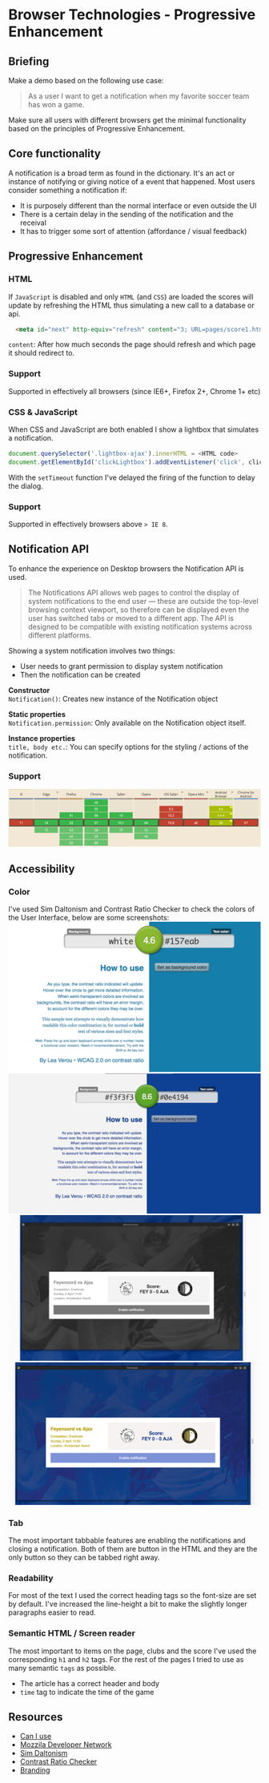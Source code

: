 # Browser Technologies - Progressive Enhancement

## Briefing
Make a demo based on the following use case:

> As a user I want to get a notification when my favorite soccer team has won a game.

Make sure all users with different browsers get the minimal functionality based on the principles of Progressive Enhancement.

## Core functionality
A notification is a broad term as found in the dictionary. It's an act or instance of notifying or giving notice of a event that happened. Most users consider something a notification if:
* It is purposely different than the normal interface or even outside the UI
* There is a certain delay in the sending of the notification and the receival
* It has to trigger some sort of attention (affordance / visual feedback)

## Progressive Enhancement

### HTML
If `JavaScript` is disabled and only `HTML` (and `CSS`) are loaded the scores will update by refreshing the HTML thus simulating a new call to a database or api.

```html
  <meta id="next" http-equiv="refresh" content="3; URL=pages/score1.html">
```

`content`: After how much seconds the page should refresh and which page it should redirect to.

### Support
Supported in effectively all browsers (since IE6+, Firefox 2+, Chrome 1+ etc)

### CSS & JavaScript
When CSS and JavaScript are both enabled I show a lightbox that simulates a notification.

```js
document.querySelector('.lightbox-ajax').innerHTML = <HTML code>
document.getElementById('clickLightbox').addEventListener('click', clickLightbox, false);
```

With the `setTimeout` function I've delayed the firing of the function to delay the dialog.

### Support
Supported in effectively browsers above `> IE 8`.

## Notification API
To enhance the experience on Desktop browsers the Notification API is used.
> The Notifications API allows web pages to control the display of system notifications to the end user — these are outside the top-level browsing context viewport, so therefore can be displayed even the user has switched tabs or moved to a different app. The API is designed to be compatible with existing notification systems across different platforms.

Showing a system notification involves two things:
* User needs to grant permission to display system notification
* Then the notification can be created

**Constructor**  
`Notification()`: Creates new instance of the Notification object  

**Static properties**  
`Notification.permission`: Only available on the Notification object itself.

**Instance properties**  
`title, body etc.`: You can specify options for the styling / actions of the notification.

### Support
![Can I Use](github/notification_support.png)

## Accessibility
### Color
I've used Sim Daltonism and Contrast Ratio Checker to check the colors of the User Interface, below are some screenshots:
![Contrast Ratio Checker](github/color_1.png)
![Contrast Ratio Checker](github/color_2.png)
![Sim Daltonism](github/color_3.png)
![Sim Daltonism](github/color_4.png)

### Tab
The most important tabbable features are enabling the notifications and closing a notification. Both of them are button in the HTML and they are the only button so they can be tabbed right away.

### Readability
For most of the text I used the correct heading tags so the font-size are set by default. I've increased the line-height a bit to make the slightly longer paragraphs easier to read.

### Semantic HTML / Screen reader
The most important to items on the page, clubs and the score I've used the corresponding `h1` and `h2` tags. For the rest of the pages I tried to use as many semantic `tags` as possible.
* The article has a correct header and body
* `time` tag to indicate the time of the game


## Resources
* [Can I use](caniuse.com)
* [Mozzila Developer Network](https://developer.mozilla.org/en-US/docs/Web/API/Notifications_API)
* [Sim Daltonism](https://michelf.ca/projects/sim-daltonism/)
* [Contrast Ratio Checker](https://leaverou.github.io/contrast-ratio/)
* [Branding](http://www.eredivisie.nl)
